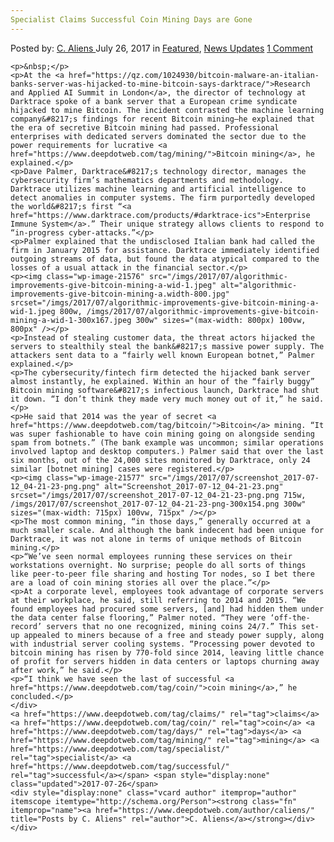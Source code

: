 ```yaml
---
Specialist Claims Successful Coin Mining Days are Gone
---
```

<article class="post-listing post-21570 post type-post status-publish format-standard has-post-thumbnail hentry  tag-claims tag-coin tag-days tag-mining tag-specialist tag-successful">
    <div class="post-inner">
        <span>Posted by: <a href="https://www.deepdotweb.com/author/caliens/" title="">C. Aliens </a></span>
    <span>July 26, 2017</span>
    <span>in <a href="https://www.deepdotweb.com/category/deepdot-news/" rel="category tag">Featured</a>, <a href="https://www.deepdotweb.com/category/news-updates/" rel="category tag">News Updates</a></span>
    <span><a href="https://www.deepdotweb.com/2017/07/26/specialist-claims-successful-coin-mining-days-gone/#comments">1 Comment</a></span>
    </p>
    <div class="clear"></div>
    
    <p>&nbsp;</p>
    <p>At the <a href="https://qz.com/1024930/bitcoin-malware-an-italian-banks-server-was-hijacked-to-mine-bitcoin-says-darktrace/">Research and Applied AI Summit in London</a>, the director of technology at Darktrace spoke of a bank server that a European crime syndicate hijacked to mine Bitcoin. The incident contrasted the machine learning company&#8217;s findings for recent Bitcoin mining—he explained that the era of secretive Bitcoin mining had passed. Professional enterprises with dedicated servers dominated the sector due to the power requirements for lucrative <a href="https://www.deepdotweb.com/tag/mining/">Bitcoin mining</a>, he explained.</p>
    <p>Dave Palmer, Darktrace&#8217;s technology director, manages the cybersecurity firm’s mathematics departments and methodology. Darktrace utilizes machine learning and artificial intelligence to detect anomalies in computer systems. The firm purportedly developed the world&#8217;s first “<a href="https://www.darktrace.com/products/#darktrace-ics">Enterprise Immune System</a>.” Their unique strategy allows clients to respond to “in-progress cyber-attacks.”</p>
    <p>Palmer explained that the undisclosed Italian bank had called the firm in January 2015 for assistance. Darktrace immediately identified outgoing streams of data, but found the data atypical compared to the losses of a usual attack in the financial sector.</p>
    <p><img class="wp-image-21576" src="/imgs/2017/07/algorithmic-improvements-give-bitcoin-mining-a-wid-1.jpeg" alt="algorithmic-improvements-give-bitcoin-mining-a.width-800.jpg" srcset="/imgs/2017/07/algorithmic-improvements-give-bitcoin-mining-a-wid-1.jpeg 800w, /imgs/2017/07/algorithmic-improvements-give-bitcoin-mining-a-wid-1-300x167.jpeg 300w" sizes="(max-width: 800px) 100vw, 800px" /></p>
    <p>Instead of stealing customer data, the threat actors hijacked the servers to stealthily steal the bank&#8217;s massive power supply. The attackers sent data to a “fairly well known European botnet,” Palmer explained.</p>
    <p>The cybersecurity/fintech firm detected the hijacked bank server almost instantly, he explained. Within an hour of the “fairly buggy” Bitcoin mining software&#8217;s infectious launch, Darktrace had shut it down. “I don’t think they made very much money out of it,” he said.</p>
    <p>He said that 2014 was the year of secret <a href="https://www.deepdotweb.com/tag/bitcoin/">Bitcoin</a> mining. “It was super fashionable to have coin mining going on alongside sending spam from botnets.” (The bank example was uncommon; similar operations involved laptop and desktop computers.) Palmer said that over the last six months, out of the 24,000 sites monitored by Darktrace, only 24 similar [botnet mining] cases were registered.</p>
    <p><img class="wp-image-21577" src="/imgs/2017/07/screenshot_2017-07-12_04-21-23-png.png" alt="Screenshot_2017-07-12_04-21-23.png" srcset="/imgs/2017/07/screenshot_2017-07-12_04-21-23-png.png 715w, /imgs/2017/07/screenshot_2017-07-12_04-21-23-png-300x154.png 300w" sizes="(max-width: 715px) 100vw, 715px" /></p>
    <p>The most common mining, “in those days,” generally occurred at a much smaller scale. And although the bank indecent had been unique for Darktrace, it was not alone in terms of unique methods of Bitcoin mining.</p>
    <p>“We’ve seen normal employees running these services on their workstations overnight. No surprise; people do all sorts of things like peer-to-peer file sharing and hosting Tor nodes, so I bet there are a load of coin mining stories all over the place.”</p>
    <p>At a corporate level, employees took advantage of corporate servers at their workplace, he said, still referring to 2014 and 2015. “We found employees had procured some servers, [and] had hidden them under the data center false flooring,” Palmer noted. “They were ‘off-the-record’ servers that no one recognized, mining coins 24/7.” This set-up appealed to miners because of a free and steady power supply, along with industrial server cooling systems. “Processing power devoted to bitcoin mining has risen by 770-fold since 2014, leaving little chance of profit for servers hidden in data centers or laptops churning away after work,” he said.</p>
    <p>“I think we have seen the last of successful <a href="https://www.deepdotweb.com/tag/coin/">coin mining</a>,” he concluded.</p>
    </div>
    <a href="https://www.deepdotweb.com/tag/claims/" rel="tag">claims</a> <a href="https://www.deepdotweb.com/tag/coin/" rel="tag">coin</a> <a href="https://www.deepdotweb.com/tag/days/" rel="tag">days</a> <a href="https://www.deepdotweb.com/tag/mining/" rel="tag">mining</a> <a href="https://www.deepdotweb.com/tag/specialist/" rel="tag">specialist</a> <a href="https://www.deepdotweb.com/tag/successful/" rel="tag">successful</a></span> <span style="display:none" class="updated">2017-07-26</span>
    <div style="display:none" class="vcard author" itemprop="author" itemscope itemtype="http://schema.org/Person"><strong class="fn" itemprop="name"><a href="https://www.deepdotweb.com/author/caliens/" title="Posts by C. Aliens" rel="author">C. Aliens</a></strong></div>
    </div>
</article>

